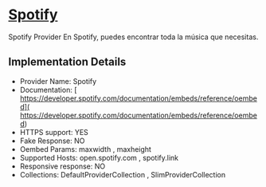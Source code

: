 # [Spotify](https://spotify.com)

Spotify Provider
En Spotify, puedes encontrar toda la música que
necesitas.

## Implementation Details

- Provider
Name: Spotify
- Documentation: [ https://developer.spotify.com/documentation/embeds/reference/oembed]( https://developer.spotify.com/documentation/embeds/reference/oembed)
- HTTPS support: YES
- Fake Response: NO
- Oembed Params: maxwidth , maxheight
- Supported Hosts: open.spotify.com , spotify.link
- Responsive response: NO
- Collections: DefaultProviderCollection , SlimProviderCollection


